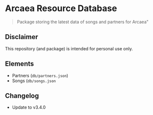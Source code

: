 # Arcaea Resource Database
> Package storing the latest data of songs and partners for Arcaea"

## Disclaimer
This repository (and package) is intended for personal use only.

## Elements
- Partners (`db/partners.json`)
- Songs (`db/songs.json`

## Changelog
- Update to v3.4.0
